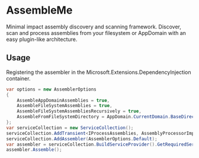 # AssembleMe
Minimal impact assembly discovery and scanning framework. Discover, scan and process assemblies from your filesystem or AppDomain with an easy plugin-like architecture.

## Usage
Registering the assembler in the Microsoft.Extensions.DependencyInjection container.
```csharp
var options = new AssemblerOptions
{
    AssembleAppDomainAssemblies = true,
    AssembleFileSystemAssemblies = true,
    AssembleFileSystemAssembliesRecursively = true,
    AssembleFromFileSystemDirectory = AppDomain.CurrentDomain.BaseDirectory
};
var serviceCollection = new ServiceCollection();
serviceCollection.AddTransient<IProcessAssemblies, AssemblyProcessorImpl>();
serviceCollection.AddAssembler(AssemblerOptions.Default);
var assembler = serviceCollection.BuildServiceProvider().GetRequiredService<IAssembler>();
assembler.Assemble();
```